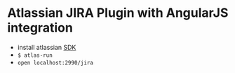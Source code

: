 Atlassian JIRA Plugin with AngularJS integration
================================================

- install atlassian [SDK](https://developer.atlassian.com/docs/getting-started/set-up-the-atlassian-plugin-sdk-and-build-a-project/install-the-atlassian-sdk-on-a-linux-or-mac-system)
- `$ atlas-run`
- `open localhost:2990/jira`



